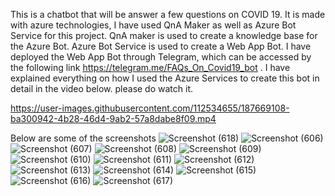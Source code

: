This is a chatbot that will be answer a few questions on COVID 19. It is made with azure technologies, I have used QnA Maker as well as Azure Bot Service for this project. QnA maker is used to create a knowledge base for the Azure Bot. Azure Bot Service is used to create a Web App Bot. I have deployed the Web App Bot through Telegram, which can be accessed by the following link https://telegram.me/FAQs_On_Covid19_bot . I have explained everything on how I used the Azure Services to create this bot in detail in the video below. please do watch it.

https://user-images.githubusercontent.com/112534655/187669108-ba300942-4b28-46d4-9ab2-57a8dabe8f09.mp4

Below are some of the screenshots
![Screenshot (618)](https://user-images.githubusercontent.com/112534655/187669627-6c476acd-59c3-4880-a8ba-93a5c47d57e5.png)
![Screenshot (606)](https://user-images.githubusercontent.com/112534655/187669382-f9aaa5b6-4797-4646-bef7-48e61e398b3d.png)
![Screenshot (607)](https://user-images.githubusercontent.com/112534655/187669387-fbcf79ac-5415-483f-b92b-c770b50731e5.png)
![Screenshot (608)](https://user-images.githubusercontent.com/112534655/187669388-7ee6beb8-120d-439d-abf0-c2ed9dbc5548.png)
![Screenshot (609)](https://user-images.githubusercontent.com/112534655/187669390-540da83e-f260-44e8-bd90-6117b2f85e97.png)
![Screenshot (610)](https://user-images.githubusercontent.com/112534655/187669395-34ec131a-0361-49a4-8203-aafaa8c8ac22.png)
![Screenshot (611)](https://user-images.githubusercontent.com/112534655/187669399-43d04cf2-01a5-4210-a7ba-b7f2ae1e9079.png)
![Screenshot (612)](https://user-images.githubusercontent.com/112534655/187669402-e6cf78a4-e08a-44a8-a60f-ba0b581f705f.png)
![Screenshot (613)](https://user-images.githubusercontent.com/112534655/187669405-8def02ea-ac13-4681-8ee7-4a6917248fdf.png)
![Screenshot (614)](https://user-images.githubusercontent.com/112534655/187669410-621361e6-72fe-42a9-a2f6-410ecd29d2e7.png)
![Screenshot (615)](https://user-images.githubusercontent.com/112534655/187669413-694a9bf7-5c37-4a93-9ab9-c2f7877fd1c6.png)
![Screenshot (616)](https://user-images.githubusercontent.com/112534655/187669414-9fa8538f-079c-4c4a-9a5f-20e2c88a29ae.png)
![Screenshot (617)](https://user-images.githubusercontent.com/112534655/187669416-c047f5bb-67bb-4d0e-a386-e87cf47952be.png)
